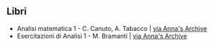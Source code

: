 ## Libri

- Analisi matematica 1 - C. Canuto, A. Tabacco | [via Anna's Archive](https://it.annas-archive.org/md5/5205fb1e8edbc6ac96986a8fc5766f07)
- Esercitazioni di Analisi 1 - M. Bramanti | [via Anna's Archive](https://it.annas-archive.org/md5/4eee35f4401d2e41bb2f77884ef64c84)
